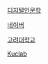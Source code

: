 
[디지털인문학](https://www.kadh.org/, "한국디지털인문학협의회")

[네이버](https://www.naver.com/, "네이버")

[고려대학교](https://www.korea.ac.kr/, "고려대학교")

[Kuclab](https://kuclab.cafe24.com/w/index.php/%EB%8C%80%EB%AC%B8, "kuclab")
